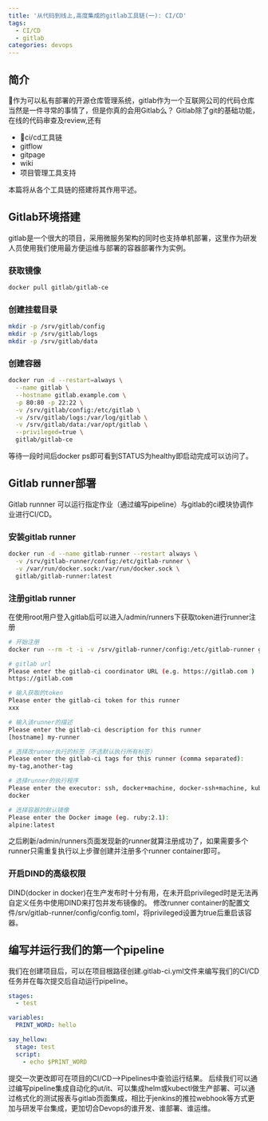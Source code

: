 ```yaml
---
title: '从代码到线上,高度集成的gitlab工具链(一): CI/CD'
tags:
  - CI/CD
  - gitlab
categories: devops
---
```


## 简介  
作为可以私有部署的开源仓库管理系统，gitlab作为一个互联网公司的代码仓库当然是一件寻常的事情了，但是你真的会用Gitlab么？
Gitlab除了git的基础功能，在线的代码审查及review,还有
  * ci/cd工具链
  * gitflow
  * gitpage
  * wiki
  * 项目管理工具支持  

本篇将从各个工具链的搭建将其作用平述。

  <!--more-->
  
## Gitlab环境搭建
gitlab是一个很大的项目，采用微服务架构的同时也支持单机部署，这里作为研发人员使用我们使用最方便运维与部署的容器部署作为实例。
### 获取镜像
```bash
docker pull gitlab/gitlab-ce
```
### 创建挂载目录
```bash
mkdir -p /srv/gitlab/config
mkdir -p /srv/gitlab/logs 
mkdir -p /srv/gitlab/data
```
### 创建容器
```bash
docker run -d --restart=always \
  --name gitlab \
  --hostname gitlab.example.com \
  -p 80:80 -p 22:22 \
  -v /srv/gitlab/config:/etc/gitlab \
  -v /srv/gitlab/logs:/var/log/gitlab \
  -v /srv/gitlab/data:/var/opt/gitlab \
  --privileged=true \
  gitlab/gitlab-ce
```
等待一段时间后docker ps即可看到STATUS为healthy即启动完成可以访问了。

## Gitlab runner部署
Gitlab runnner 可以运行指定作业（通过编写pipeline）与gitlab的ci模块协调作业进行CI/CD。
### 安装gitlab runner
```bash
docker run -d --name gitlab-runner --restart always \
  -v /srv/gitlab-runner/config:/etc/gitlab-runner \
  -v /var/run/docker.sock:/var/run/docker.sock \
  gitlab/gitlab-runner:latest
```
### 注册gitlab runner
在使用root用户登入gitlab后可以进入/admin/runners下获取token进行runner注册
```bash
# 开始注册
docker run --rm -t -i -v /srv/gitlab-runner/config:/etc/gitlab-runner gitlab/gitlab-runner register

# gitlab url
Please enter the gitlab-ci coordinator URL (e.g. https://gitlab.com )
https://gitlab.com

# 输入获取的token
Please enter the gitlab-ci token for this runner
xxx

# 输入该runner的描述
Please enter the gitlab-ci description for this runner
[hostname] my-runner

# 选择改runner执行的标签（不选默认执行所有标签）
Please enter the gitlab-ci tags for this runner (comma separated):
my-tag,another-tag

# 选择runner的执行程序
Please enter the executor: ssh, docker+machine, docker-ssh+machine, kubernetes, docker, parallels, virtualbox, docker-ssh, shell:
docker

# 选择容器的默认镜像
Please enter the Docker image (eg. ruby:2.1):
alpine:latest
```
之后刷新/admin/runners页面发现新的runner就算注册成功了，如果需要多个runner只需重复执行以上步骤创建并注册多个runner container即可。
### 开启DIND的高级权限
DIND(docker in docker)在生产发布时十分有用，在未开启privileged时是无法再自定义任务中使用DIND来打包并发布镜像的。
修改runner container的配置文件/srv/gitlab-runner/config/config.toml，将privileged设置为true后重启该容器。

## 编写并运行我们的第一个pipeline
我们在创建项目后，可以在项目根路径创建.gitlab-ci.yml文件来编写我们的CI/CD任务并在每次提交后自动运行pipeline。
```yaml
stages:
  - test

variables:
  PRINT_WORD: hello

say_hellow:
  stage: test
  script:
    - echo $PRINT_WORD
```
提交一次更改即可在项目的CI/CD-->Pipelines中查验运行结果。
后续我们可以通过编写pipeline集成自动化的ut/it、可以集成helm或kubectl做生产部署、可以通过格式化的测试报表与gitlab页面集成，相比于jenkins的推拉webhook等方式更加与研发平台集成，更加切合Devops的谁开发、谁部署、谁运维。